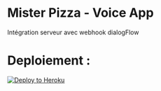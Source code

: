 # Mister Pizza - Voice App

Intégration serveur avec webhook dialogFlow

# Deploiement :
[![Deploy to Heroku](https://www.herokucdn.com/deploy/button.svg)](https://heroku.com/deploy)

